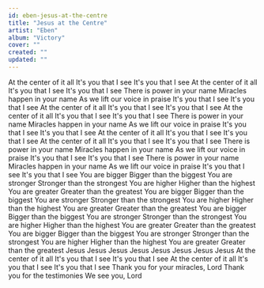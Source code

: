 ```yaml
---
id: eben-jesus-at-the-centre
title: "Jesus at the Centre"
artist: "Eben"
album: "Victory"
cover: ""
created: ""
updated: ""
---
```


At the center of it all
It's you that I see
It's you that I see
At the center of it all
It's you that I see
It's you that I see
There is power in your name
Miracles happen in your name
As we lift our voice in praise
It's you that I see
It's you that I see
At the center of it all
It's you that I see
It's you that I see
At the center of it all
It's you that I see
It's you that I see
There is power in your name
Miracles happen in your name
As we lift our voice in praise
It's you that I see
It's you that I see
At the center of it all
It's you that I see
It's you that I see
At the center of it all
It's you that I see
It's you that I see
There is power in your name
Miracles happen in your name
As we lift our voice in praise
It's you that I see
It's you that I see
There is power in your name
Miracles happen in your name
As we lift our voice in praise
It's you that I see
It's you that I see
You are bigger
Bigger than the biggest
You are stronger
Stronger than the strongest
You are higher
Higher than the highest
You are greater
Greater than the greatest
You are bigger
Bigger than the biggest
You are stronger
Stronger than the strongest
You are higher
Higher than the highest
You are greater
Greater than the greatest
You are bigger
Bigger than the biggest
You are stronger
Stronger than the strongest
You are higher
Higher than the highest
You are greater
Greater than the greatest
You are bigger
Bigger than the biggest
You are stronger
Stronger than the strongest
You are higher
Higher than the highest
You are greater
Greater than the greatest
Jesus
Jesus
Jesus
Jesus
Jesus
Jesus
Jesus
Jesus
At the center of it all
It's you that I see
It's you that I see
At the center of it all
It's you that I see
It's you that I see
Thank you for your miracles, Lord
Thank you for the testimonies
We see you, Lord